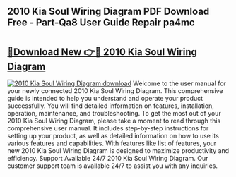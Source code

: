 ## 2010 Kia Soul Wiring Diagram PDF Download Free - Part-Qa8 User Guide Repair pa4mc

# <h2><a href="http://dfjk09.blite.top/?on=2010+Kia+Soul+Wiring+Diagram">🔗Download New 👉🔴 2010 Kia Soul Wiring Diagram</a></h2>

[![2010 Kia Soul Wiring Diagram download](https://i.imgur.com/lujVjoI.png)](http://dfjk09.blite.top/?on=2010+Kia+Soul+Wiring+Diagram)
Welcome to the user manual for your newly connected 2010 Kia Soul Wiring Diagram. This comprehensive guide is intended to help you understand and operate your product successfully. You will find detailed information on features, installation, operation, maintenance, and troubleshooting. To get the most out of your 2010 Kia Soul Wiring Diagram, please take a moment to read through this comprehensive user manual. It includes step-by-step instructions for setting up your product, as well as detailed information on how to use its various features and capabilities. With features like list of features, your new 2010 Kia Soul Wiring Diagram is designed to maximize productivity and efficiency. Support Available 24/7 2010 Kia Soul Wiring Diagram. Our customer support team is available 24/7 to assist you with any inquiries.
